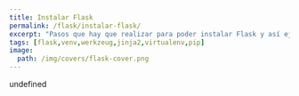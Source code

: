 ```yaml
---
title: Instalar Flask
permalink: /flask/instalar-flask/
excerpt: "Pasos que hay que realizar para poder instalar Flask y así ejecutar nuestra primera aplicación con este framework."
tags: [flask,venv,werkzeug,jinja2,virtualenv,pip]
image:
  path: /img/covers/flask-cover.png
---
```

undefined